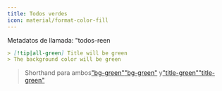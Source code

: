 ```yaml
---
title: Todos verdes
icon: material/format-color-fill
---
```


Metadatos de llamada: "todos-reen

```md
> [!tip|all-green] Title will be green
> The background color will be green
```
> Shorthand para ambos["bg-green"](../bg-styling/page-7.md)["bg-green"](../bg-styling/page-7.md)
> y["title-green"](../title-styling/page-7.md)["title-green"](../title-styling/page-7.md)


